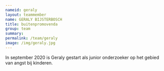 ```yaml
---
nameid: geraly
layout: teammember
name: GERALY BIJSTERBOSCH
title: buitenpromovenda
group: team
summary: 
permalink: /team/geraly
image: /img/geraly.jpg
---
```


In september 2020 is Geraly gestart als junior onderzoeker op het gebied van angst bij kinderen. 
